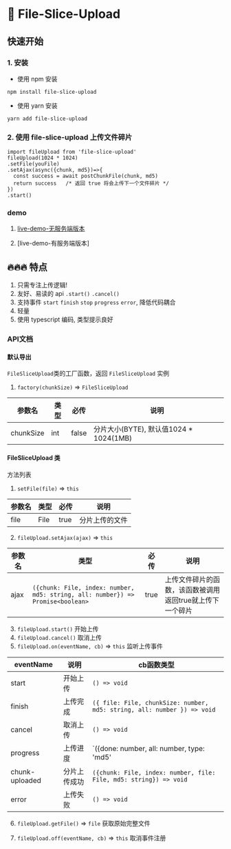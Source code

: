 # 📄 File-Slice-Upload

<!-- [english](./README_en.md) -->

## 快速开始

### 1. 安装
  * 使用 npm 安装
  ```shell
  npm install file-slice-upload
  ```
  * 使用 yarn 安装
  ```shell
  yarn add file-slice-upload
  ```
### 2. 使用 file-slice-upload 上传文件碎片
```tsx
import fileUpload from 'file-slice-upload'
fileUpload(1024 * 1024)
.setFile(youFile)
.setAjax(async({chunk, md5})=>{
  const success = await postChunkFile(chunk, md5)
  return success   /* 返回 true 将会上传下一个文件碎片 */
})
.start()
```
### demo

1. [live-demo-无服务端版本](https://zhao-huo-long.github.io/file-slice-upload/demo/demo.html)

2. [live-demo-有服务端版本]

## 🔥🔥🔥 特点
1. 只需专注上传逻辑!
2. 友好、易读的 api `.start()` `.cancel()`
3. 支持事件 `start` `finish` `stop` `progress` `error`, 降低代码耦合
4. 轻量
5. 使用 typescript 编码, 类型提示良好

### API文档

#### 默认导出
`FileSliceUpload`类的工厂函数，返回 `FileSliceUpload` 实例
1. `factory(chunkSize)` => `FileSliceUpload`

| 参数名   | 类型            | 必传  | 说明 |
|------| --------------- | ----- | ---------------- |
| chunkSize | int | false | 分片大小(BYTE), 默认值1024 * 1024(1MB) |

#### FileSliceUpload 类
方法列表
1. `setFile(file)` => `this`

| 参数名   | 类型            | 必传  | 说明 |
| ------ | --------------- | ----- | ---------------- |
| file | File | true | 分片上传的文件 |

2.  `fileUpload.setAjax(ajax)`  => `this`

| 参数名   | 类型            | 必传  | 说明 |
| ------ | --------------- | ----- | ---------------- |
| ajax | `({chunk: File, index: number, md5: string, all: number}) => Promise<boolean>` | true | 上传文件碎片的函数，该函数被调用返回true就上传下一个碎片|

3.  `fileUpload.start()` 开始上传
4.  `fileUpload.cancel()` 取消上传
5.  `fileUpload.on(eventName, cb)`  => `this` 监听上传事件

| eventName   | 说明            | cb函数类型
| ------ | --------------- | ----- |
| start | 开始上传 | `() => void` |
| finish | 上传完成 | `({ file: File, chunkSize: number, md5: string, all: number }) => void`|
| cancel | 取消上传 | `() => void` |
| progress | 上传进度 | `({done: number, all: number, type: 'md5' | 'upload'}) => void` |
| chunk-uploaded | 分片上传成功 |`({chunk: File, index: number, file: File, md5: string}) => void `|
| error | 上传失败 | `() => void` |

6.  `fileUpload.getFile()` => `file` 获取原始完整文件

7. `fileUpload.off(eventName, cb)` => `this` 取消事件注册
